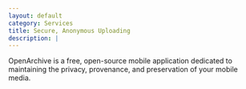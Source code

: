 ```yaml
---
layout: default
category: Services
title: Secure, Anonymous Uploading
description: |
---
```

OpenArchive is a free, open-source mobile application dedicated to maintaining the privacy, provenance, and preservation of your mobile media. 

